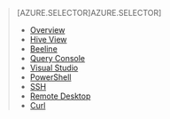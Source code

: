 > [AZURE.SELECTOR]AZURE.SELECTOR]
> 
> * [Overview](../articles/hdinsight/hdinsight-use-hive.md)
> * [Hive View](../articles/hdinsight/hdinsight-hadoop-use-hive-ambari-view.md)
> * [Beeline](../articles/hdinsight/hdinsight-hadoop-use-hive-beeline.md)
> * [Query Console](../articles/hdinsight/hdinsight-hadoop-use-hive-query-console.md)
> * [Visual Studio](../articles/hdinsight/hdinsight-hadoop-use-hive-visual-studio.md)
> * [PowerShell](../articles/hdinsight/hdinsight-hadoop-use-hive-powershell.md)
> * [SSH](../articles/hdinsight/hdinsight-hadoop-use-hive-ssh.md)
> * [Remote Desktop](../articles/hdinsight/hdinsight-hadoop-use-hive-remote-desktop.md)
> * [Curl](../articles/hdinsight/hdinsight-hadoop-use-hive-curl.md)
> 
> 
